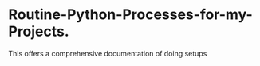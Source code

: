 # Routine-Python-Processes-for-my-Projects.
This offers a comprehensive documentation of doing setups 
